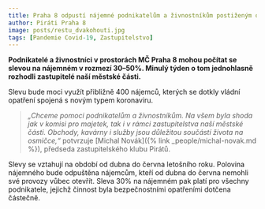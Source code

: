 ```yaml
---
title: Praha 8 odpustí nájemné podnikatelům a živnostníkům postiženým opatřeními COVID-19
author: Piráti Praha 8
image: posts/restu_dvakohouti.jpg
tags: [Pandemie Covid-19, Zastupitelstvo]
---
```


**Podnikatelé a živnostníci v prostorách MČ Praha 8 mohou počítat se slevou na nájemném v rozmezí 30–50%. Minulý týden o tom jednohlasně rozhodli zastupitelé naší městské části.**

Slevu bude moci využít přibližně 400 nájemců, kterých se dotkly vládní opatření spojená s novým typem koronaviru.

> *„Chceme pomoci podnikatelům a živnostníkům. Na všem byla shoda jak v komisi pro majetek, tak i v rámci zastupitelstva naší městské části. Obchody, kavárny i služby jsou důležitou součástí života na osmičce,“* potvrzuje [Michal Novák]({% link _people/michal-novak.md %}), předseda zastupitelského klubu Pirátů.

Slevy se vztahují na období od dubna do června letošního roku. Polovina nájemného bude odpuštěna nájemcům, kteří od dubna do června nemohli své provozy vůbec otevřít. Sleva 30% na nájemném pak platí pro všechny podnikatele, jejichž činnost byla bezpečnostními opatřeními dotčena částečně.
